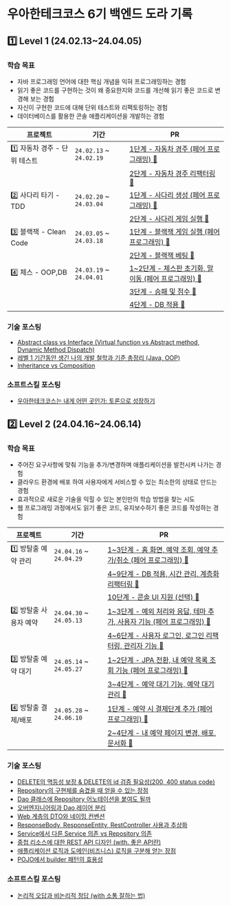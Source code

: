# 우아한테크코스 6기 백엔드 도라 기록

## 1️⃣ Level 1 (24.02.13~24.04.05)

### 학습 목표
- 자바 프로그래밍 언어에 대한 핵심 개념을 익혀 프로그래밍하는 경험
- 읽기 좋은 코드를 구현하는 것이 왜 중요한지와 코드를 개선해 읽기 좋은 코드로 변경해 보는 경험
- 자신이 구현한 코드에 대해 단위 테스트와 리팩토링하는 경험
- 데이터베이스를 활용한 콘솔 애플리케이션을 개발하는 경험

| 프로젝트 | 기간 | PR |
| - | - | - |
| 1️⃣ 자동차 경주 - 단위 테스트 | `24.02.13` ~ `24.02.19` | [1단계 - 자동차 경주 (페어 프로그래밍) 🔗](https://github.com/woowacourse/java-racingcar/pull/679) |
| | | [2단계 - 자동차 경주 리팩터링 🔗](https://github.com/woowacourse/java-racingcar/pull/801) |
| 2️⃣ 사다리 타기 - TDD | `24.02.20` ~ `24.03.04` | [1단계 - 사다리 생성 (페어 프로그래밍) 🔗](https://github.com/woowacourse/java-ladder/pull/315) |
| | | [2단계 - 사다리 게임 실행 🔗](https://github.com/woowacourse/java-ladder/pull/399) |
| 3️⃣ 블랙잭 - Clean Code | `24.03.05` ~ `24.03.18` | [1단계 - 블랙잭 게임 실행 (페어 프로그래밍) 🔗](https://github.com/woowacourse/java-blackjack/pull/612) |
| | | [2단계 - 블랙잭 베팅 🔗](https://github.com/woowacourse/java-blackjack/pull/752) |
| 4️⃣ 체스 - OOP,DB | `24.03.19` ~ `24.04.01` | [1~2단계 - 체스판 초기화, 말 이동 (페어 프로그래밍) 🔗](https://github.com/woowacourse/java-chess/pull/646) |
| | | [3단계 - 승패 및 점수 🔗](https://github.com/woowacourse/java-chess/pull/771) |
| | | [4단계 - DB 적용 🔗](https://github.com/woowacourse/java-chess/pull/816) |


### 기술 포스팅
- [Abstract class vs Interface (Virtual function vs Abstract method, Dynamic Method Dispatch)](https://choo.oopy.io/84026815-5393-46cf-994c-d8b3d2fb1ce0)
- [레벨 1 기간동안 생긴 나의 개발 철학과 기준 총정리 (Java, OOP)](https://choo.oopy.io/1a5e6970-fa9e-471c-8cc1-b4bdbcc03ff8)
- [Inheritance vs Composition](https://choo.oopy.io/36293e4a-f4ab-4b74-ba62-e70a2d4eaad3)

### 소프트스킬 포스팅
- [우아한테크코스는 내게 어떤 곳인가: 토론으로 성장하기](https://choo.oopy.io/ca580009-e345-4974-8d7c-59d256552994)

## 2️⃣ Level 2 (24.04.16~24.06.14)

### 학습 목표
- 주어진 요구사항에 맞춰 기능을 추가/변경하며 애플리케이션을 발전시켜 나가는 경험
- 클라우드 환경에 배포 하여 사용자에게 서비스할 수 있는 최소한의 상태로 만드는 경험
- 효과적으로 새로운 기술을 익힐 수 있는 본인만의 학습 방법을 찾는 시도
- 웹 프로그래밍 과정에서도 읽기 좋은 코드, 유지보수하기 좋은 코드를 작성하는 경험

| 프로젝트 | 기간 | PR |
| - | - | - |
| 1️⃣ 방탈출 예약 관리 | `24.04.16` ~ `24.04.29` | [1~3단계 - 홈 화면, 예약 조회, 예약 추가/취소 (페어 프로그래밍) 🔗](https://github.com/woowacourse/spring-roomescape-admin/pull/63) |
| | | [4~9단계 - DB 적용, 시간 관리, 계층화 리팩터링 🔗](https://github.com/woowacourse/spring-roomescape-admin/pull/148) |
| | | [10단계 - 콘솔 UI 지원 (선택) 🔗](https://github.com/woowacourse/spring-roomescape-admin/pull/191) |
| 2️⃣ 방탈출 사용자 예약 | `24.04.30` ~ `24.05.13` | [1~3단계 - 예외 처리와 응답, 테마 추가, 사용자 기능 (페어 프로그래밍) 🔗](https://github.com/woowacourse/spring-roomescape-member/pull/12) |
| | | [4~6단계 - 사용자 로그인, 로그인 리팩터링, 관리자 기능 🔗](https://github.com/woowacourse/spring-roomescape-member/pull/144) |
| 3️⃣ 방탈출 예약 대기 | `24.05.14` ~ `24.05.27` | [1~2단계 - JPA 전환, 내 예약 목록 조회 기능 (페어 프로그래밍) 🔗](https://github.com/woowacourse/spring-roomescape-waiting/pull/20) |
| | | [3~4단계 - 예약 대기 기능, 예약 대기 관리 🔗](https://github.com/woowacourse/spring-roomescape-waiting/pull/156) |
| 4️⃣ 방탈출 결제/배포 | `24.05.28` ~ `24.06.10` | [1단계 - 예약 시 결제단계 추가 (페어 프로그래밍) 🔗](https://github.com/woowacourse/spring-roomescape-payment/pull/25) |
| | | [2~4단계 - 내 예약 페이지 변경, 배포, 문서화 🔗](https://github.com/woowacourse/spring-roomescape-payment/pull/146) |


### 기술 포스팅
- [DELETE의 멱등성 보장 & DELETE의 id 검증 필요성(200, 400 status code)](https://choo.oopy.io/f96abab2-abcf-4d96-b62b-d2d0771fb2c2)
- [Repository의 구현체를 숨겼을 때 얻을 수 있는 장점](https://choo.oopy.io/7623156f-17be-4af9-8714-cbb5722cc642)
- [Dao 클래스에 Repository 어노테이션을 붙여도 될까](https://choo.oopy.io/68f227ca-14a9-4a0c-90c6-c6fe6a1b1184)
- [오버엔지니어링과 Dao 레이어 분리](https://choo.oopy.io/2050df17-66e9-494f-8d2c-427bc92719dc)
- [Web 계층의 DTO와 네이밍 컨벤션](https://choo.oopy.io/cc83ee33-e8cd-4910-9dfb-82880f7efcc7)
- [ResponseBody, ResponseEntity, RestController 사용과 추상화](https://choo.oopy.io/14614551-ccbd-420d-a793-f5fe861ae738)
- [Service에서 다른 Service 의존 vs Repository 의존](https://choo.oopy.io/5480a4b3-a522-411f-aafd-fdfbb50f204d)
- [중첩 리소스에 대한 REST API 디자인 (with. 좋은 API란)](https://choo.oopy.io/c6380ae2-1e2b-47e0-93e5-967d10604105)
- [애플리케이션 로직과 도메인(비즈니스) 로직을 구분해 얻는 장점](https://choo.oopy.io/015c42f8-36aa-4fa4-a6f5-0ddc3444f8a1)
- [POJO에서 builder 패턴의 효용성](https://choo.oopy.io/a73631d0-86ac-4ec6-946a-8cad24eae906)

### 소프트스킬 포스팅
- [논리적 오답과 비논리적 정답 (with 소통 잘하는 법)](https://choo.oopy.io/106b1a37-2b95-80f8-8844-c4736b20994a)